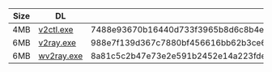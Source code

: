 |    Size   |     DL  | sha512sum |
|  ---  |  ---  |  ---  |
| 4MB | [v2ctl.exe](https://cdn.jsdelivr.net/gh/googleians/v2ray-core@main/v2ctl.exe) | 7488e93670b16440d733f3965b8d6c8b4e7d408ff0617e208b19d8e207c9e533e770674eb4dd976148922e55c4a039472d55c9e3b85a8a9d45ec063220c66f5d |
| 6MB | [v2ray.exe](https://cdn.jsdelivr.net/gh/googleians/v2ray-core@main/v2ray.exe) | 988e7f139d367c7880bf456616bb62b3ce63c3872d531cc4689393b3e4cbde39ad7b79601198c46153626578f1d49845a7694db157b29757d014ee506d1c22cb |
| 6MB | [wv2ray.exe](https://cdn.jsdelivr.net/gh/googleians/v2ray-core@main/wv2ray.exe) | 8a81c5c2b47e73e2e591b2452e14a223fdea5a4323070e88b767e03f256e96332cc75a4ad57860b6315c56d5f2747a0ebc3b6f84597bae2da230718c084a786b |
